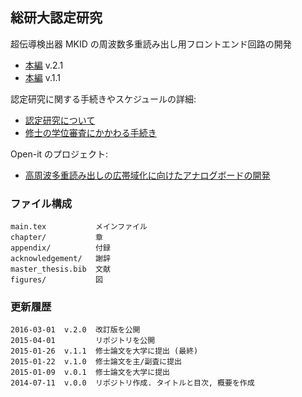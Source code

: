 総研大認定研究
--------------

超伝導検出器 MKID の周波数多重読み出し用フロントエンド回路の開発

- [本編][v2] v.2.1
- [本編][v1] v.1.1

 [v2]: https://github.com/i-hikaru/master_thesis/blob/master/main_ext_v2.1.pdf
 [v1]: https://github.com/i-hikaru/master_thesis/blob/master/main_ext_v1.1.pdf

認定研究に関する手続きやスケジュールの詳細:

- [認定研究について](http://soken.kek.jp/sokendai/insei/nintei.html)
- [修士の学位審査にかかわる手続き](http://soken.kek.jp/sokendai/insei/master.html)

Open-it のプロジェクト:

- [高周波多重読み出しの広帯域化に向けたアナログボードの開発](http://openit.kek.jp/project/DAC_ADC_board_for_fMUX/DAC_ADC_board_for_fMUX)

### ファイル構成

    main.tex           メインファイル
	chapter/           章
	appendix/          付録
	acknowledgement/   謝辞
	master_thesis.bib  文献
	figures/           図

### 更新履歴

    2016-03-01  v.2.0  改訂版を公開
    2015-04-01         リポジトリを公開
    2015-01-26  v.1.1  修士論文を大学に提出 (最終)
	2015-01-22  v.1.0  修士論文を主/副査に提出
    2015-01-09  v.0.1  修士論文を大学に提出
	2014-07-11  v.0.0  リポジトリ作成. タイトルと目次, 概要を作成
